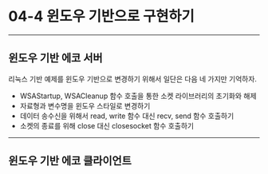# 04-4 윈도우 기반으로 구현하기

---

## 윈도우 기반 에코 서버

리눅스 기반 예제를 윈도우 기반으로 변경하기 위해서 일단은 다음 네 가지만 기억하자.

* WSAStartup, WSACleanup 함수 호출을 통한 소켓 라이브러리의 초기화와 해제
* 자료형과 변수명을 윈도우 스타일로 변경하기
* 데이터 송수신을 위해서 read, write 함수 대신 recv, send 함수 호출하기
* 소켓의 종료를 위해 close 대신 closesocket 함수 호출하기


---

## 윈도우 기반 에코 클라이언트

